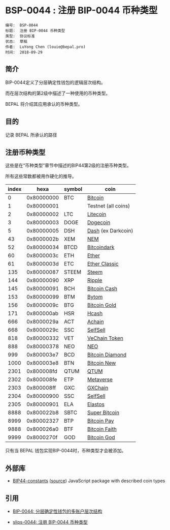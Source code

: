 # BSP-0044 : 注册 BIP-0044 币种类型

```
编号:  BSP-0044
标题:  注册 BIP-0044 币种类型
类型:  协议标准
状态:  草稿
作者:  LuYong Chen (louie@bepal.pro)
时间:  2018-09-29
```

## 简介

BIP-0044定义了分层确定性钱包的逻辑层次结构。

而在层次结构的第2级中描述了一种使用的币种类型。

BEPAL 将介绍其应用承认的币种类型。

## 目的

记录 BEPAL 所承认的路径

## 注册币种类型

这些是在“币种类型”章节中描述的BIP44第2级的注册币种类型。

所有这些常数都被用作硬化的推导。

index | hexa       | symbol | coin
------|------------|--------|-----------------------------------
0     | 0x80000000 | BTC    | [Bitcoin](https://bitcoin.org/)
1     | 0x80000001 |        | Testnet (all coins)
2     | 0x80000002 | LTC    | [Litecoin](https://litecoin.org/)
3     | 0x80000003 | DOGE   | [Dogecoin](https://github.com/dogecoin/dogecoin)
5     | 0x80000005 | DSH    | [Dash](https://github.com/dashpay/dash) (ex Darkcoin)
43    | 0x8000002b | XEM    | [NEM](https://github.com/NemProject)
52    | 0x80000034 | BTCD   | [Bitcoindark](https://github.com/jl777/btcd)
60    | 0x8000003c | ETH    | [Ether](https://ethereum.org/ether)
61    | 0x8000003d | ETC    | [Ether Classic](https://ethereumclassic.github.io)
135   | 0x80000087 | STEEM  | [Steem](http://steem.io)
144   | 0x80000090 | XRP    | [Ripple](https://ripple.com)
145   | 0x80000091 | BCH    | [Bitcoin Cash](https://www.bitcoincash.org)
153   | 0x80000099 | BTM    | [Bytom](https://bytom.io)
156   | 0x8000009c | BTG    | [Bitcoin Gold](http://www.btcgpu.org)
171   | 0x800000ab | HSR    | [Hcash](https://h.cash)
666   | 0x8000029a | ACT    | [Achain](https://www.achain.com/)
668   | 0x8000029c | SSC    | [SelfSell](https://www.selfsell.com/)
818   | 0x80000332 | VET    | [VeChain Token](https://vechain.com/)
888   | 0x80000378 | NEO    | [NEO](https://neo.org/)
999   | 0x800003e7 | BCD    | [Bitcoin Diamond](http://btcd.io/)
1000  | 0x800003e8 | BTN    | [Bitcoin New](http://bitcoinnew.org/)
2301  | 0x800008fd | QTUM   | [QTUM](https://qtum.org/en/)
2302  | 0x800008fe | ETP    | [Metaverse](https://mvs.org/)
2303  | 0x800008ff | GXC    | [GXChain](https://www.gxb.io)
2304  | 0x80000900 | SSC    | [SelfSell](https://www.selfsell.com)
2305  | 0x80000901 | ELA    | [Elastos](https://www.elastos.org/)
8888  | 0x800022b8 | SBTC   | [Super Bitcoin](https://www.superbtc.org)
8999  | 0x80002327 | BTP    | [Bitcoin Pay](http://www.btceasypay.com)
9888  | 0x800026a0 | BTF    | [Bitcoin Faith](http://bitcoinfaith.org)
9999  | 0x8000270f | GOD    | [Bitcoin God](https://www.bitcoingod.org)

只有当 BEPAL 钱包实现BIP-0044时，币种类型才会被添加。

## 外部库

* [BIP44-constants](https://www.npmjs.com/package/bip44-constants) ([source](http://github.com/bitcoinjs/bip44-constants)) JavaScript package with described coin types

## 引用

* [BIP-0044: 分层确定性钱包的多账户层次结构](https://github.com/bitcoin/bips/blob/master/bip-0044.mediawiki)

* [slips-0044: 注册 BIP-0044 币种类型](https://github.com/satoshilabs/slips/blob/master/slip-0044.md)
